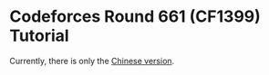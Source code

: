 # Codeforces Round 661 (CF1399) Tutorial

Currently, there is only the [Chinese version](/tutorial/codeforces/1399/).

<Utterances />
